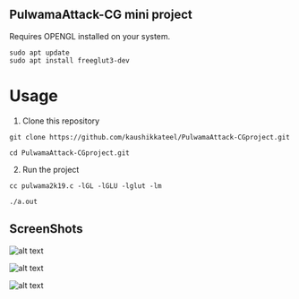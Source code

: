 ## PulwamaAttack-CG mini project

Requires OPENGL installed on your system.
```
sudo apt update
sudo apt install freeglut3-dev
```
# Usage
1. Clone this repository
```
git clone https://github.com/kaushikkateel/PulwamaAttack-CGproject.git

cd PulwamaAttack-CGproject.git
```
2. Run the project
```
cc pulwama2k19.c -lGL -lGLU -lglut -lm

./a.out
```

## ScreenShots

![alt text](https://github.com/kaushikkateel/PulwamaAttack-CGproject/blob/master/images/2.PNG)

![alt text](https://github.com/kaushikkateel/PulwamaAttack-CGproject/blob/master/images/4.PNG)

![alt text](https://github.com/kaushikkateel/PulwamaAttack-CGproject/blob/master/images/5.png)
